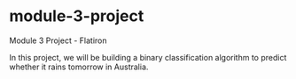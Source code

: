 # module-3-project
Module 3 Project - Flatiron

In this project, we will be building a binary classification algorithm to predict whether it rains tomorrow in Australia. 
